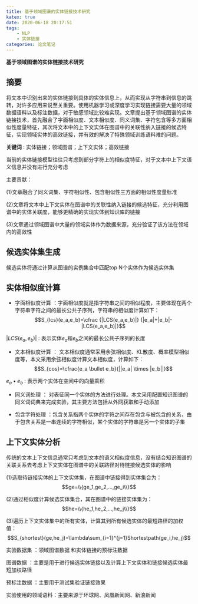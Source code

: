 ```yaml
---
title: 基于领域图谱的实体链接技术研究
katex: true
date: 2020-06-18 20:17:51
tags:
    - NLP
    - 实体链接
categories: 论文笔记
---
```


**基于领域图谱的实体链接技术研究**

## **摘要**

将文本中识别出来的实体链接到具体的实体信息上，从而实现从字符串到信息的跳转，对许多应用来说至关重要。使用机器学习或深度学习实现链接需要大量的领域数据语料以及标注数据，对于敏感领域比较难实现。文章提出基于领域图谱的实体链接技术，首先融合了字面相似度、文本相似度、同义词集、字符包含等多方面相似性度量特征，其次将文本中的上下文实体在图谱中的关联性纳入链接的候选特征，实现领域实体的高效链接，并有效的解决了特殊领域训练语料难的问题。

**关键词** : 实体链接；领域图谱；上下文实体；高效链接

<!-- more -->

当前的实体链接模型往往只考虑到部分字符上的相似度特征，对于文本中上下文语义信息并没有进行充分考虑

主要贡献：

(1)文章融合了同义词集、字符相似性、包含相似性三方面的相似性度量标准

(2)文章将文本中上下文实体在图谱中的关联性纳入链接的候选特征，充分利用图谱中的实体关联度，能够更精确的实现实体到知识库的链接

(3)文章通过领域图谱中大量的领域实体作为数据来源，充分验证了该方法在领域内的高效性

## **候选实体集生成**

候选实体将通过计算从图谱的实例集合中匹配top N个实体作为候选实体集

## **实体相似度计算**

- 字面相似度计算 ：字面相似度就是指字符串之间的相似程度，主要体现在两个字符串字符之间的最长公共子序列，字符串的相似度计算如下：
$$S_{lcs}(e_a,e_b)=\cfrac {|LCS(e_a,e_b)|} {|e_a|+|e_b|-|LCS(e_a,e_b)|}$$

$|LCS(e_a,e_b)|$ : 表示实体$e_a$和$e_b$之间的最长公共子序列的长度

- 文本相似度计算 ： 文本相似度通常采用余弦相似度、KL散度、概率模型相似度等，本文采用余弦相似度计算文本相似度，计算如下：
$$S_{cos}=\cfrac{e_a \bullet e_b}{||e_a| \times |e_b||}$$

$e_a \bullet e_b$ : 表示两个实体在空间中的向量乘积

- 同义词处理 ： 对表征同一个实体的方法进行处理。本文采用配置知识图谱的同义词词典来完成实验，其主要方法包括从外网获取和手动添加

- 包含字符处理 ：包含关系指两个实体的字符之间存在包含与被包含的关系，由于包含关系是一串连续的字符相似，某个实体的字符串是另一个实体的子集

## **上下文实体分析**

传统的文本上下文信息通常只考虑到文本的语义相似度信息，没有结合知识图谱的关联关系去考虑上下文实体在图谱中的关联路径对待链接候选实体的影响

(1)选取待链接实体的上下文实体集，在图谱中链接得到实体集合为：
$$ge=\\{ge_1,ge_2,...,ge_i\\}$$

(2)通过相似度计算候选实体集合，其在图谱中的链接实体集为：
$$he=\\{he_1,he_2,...,he_j\\}$$

(3)遍历上下文实体集中的所有实体，计算其到所有候选实体的最短路径的加权值：
$$S_{shortest}(ge,he_j)=\lambda\sum_{i=1}^{j=1}Shortestpath(ge_i,he_j)$$

实验数据集 ：领域图谱数据 和实体链接的预标注数据

图谱数据 ：主要是用于进行候选实体链接以及计算上下文实体和链接候选实体最短加权路径

预标注数据 ：主要用于测试集验证链接效果

实验使用的领域语料：主要来源于环球网、凤凰新闻网、新浪新闻

